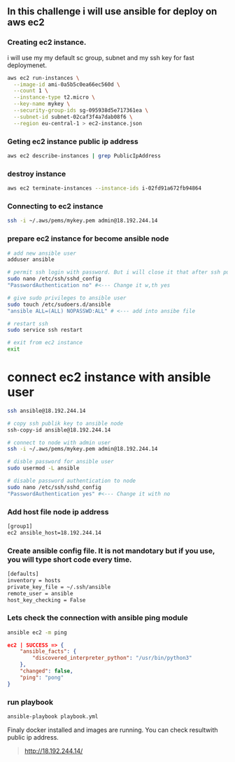 ## In this challenge i will use ansible for deploy on aws ec2

### Creating ec2 instance. 
i will use my my default sc group, subnet and my ssh key for fast deploymenet. 
```sh
aws ec2 run-instances \
  --image-id ami-0a5b5c0ea66ec560d \
  --count 1 \
  --instance-type t2.micro \
  --key-name mykey \
  --security-group-ids sg-095938d5e717361ea \
  --subnet-id subnet-02caf3f4a7dab08f6 \
  --region eu-central-1 > ec2-instance.json
```

### Geting ec2 instance public ip address
```sh
aws ec2 describe-instances | grep PublicIpAddress
```
### destroy instance
```sh
aws ec2 terminate-instances --instance-ids i-02fd91a672fb94864
```

### Connecting to ec2 instance
```sh
ssh -i ~/.aws/pems/mykey.pem admin@18.192.244.14
```

### prepare ec2 instance for become ansible node
```sh
# add new ansible user
adduser ansible

# permit ssh login with password. But i will close it that after ssh public key copied
sudo nano /etc/ssh/sshd_config
"PasswordAuthentication no" #<--- Change it w,th yes

# give sudo privileges to ansible user
sudo touch /etc/sudoers.d/ansible
"ansible ALL=(ALL) NOPASSWD:ALL" # <--- add into ansibe file

# restart ssh
sudo service ssh restart

# exit from ec2 instance
exit
```

# connect ec2 instance with ansible user
```sh
ssh ansible@18.192.244.14

# copy ssh publik key to ansible node
ssh-copy-id ansible@18.192.244.14
```

```sh
# connect to node with admin user
ssh -i ~/.aws/pems/mykey.pem admin@18.192.244.14

# disble password for ansible user
sudo usermod -L ansible

# disable password authentication to node
sudo nano /etc/ssh/sshd_config
"PasswordAuthentication yes" #<--- Change it with no
```

### Add host file node ip address
```sh
[group1]
ec2 ansible_host=18.192.244.14
```

### Create ansible config file. It is not mandotary but if you use, you will type short code every time.
```sh
[defaults]
inventory = hosts
private_key_file = ~/.ssh/ansible
remote_user = ansible
host_key_checking = False
```

### Lets check the connection with ansible ping module
```sh
ansible ec2 -m ping
```

```json
ec2 | SUCCESS => {
    "ansible_facts": {
        "discovered_interpreter_python": "/usr/bin/python3"
    },
    "changed": false,
    "ping": "pong"
}
```

### run playbook
```sh
ansible-playbook playbook.yml
```

Finaly docker installed and images are running. You can check resultwith public ip address.

> http://18.192.244.14/